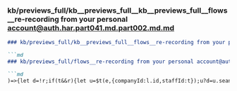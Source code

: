 ### kb/previews_full/kb__previews_full__kb__previews_full__flows__re-recording from your personal account@auth.har.part041.md.part002.md.md

```md
### kb/previews_full/kb__previews_full__flows__re-recording from your personal account@auth.har.part041.md.part002.md

```md
### kb/previews_full/flows__re-recording from your personal account@auth.har.part041.md (part 002)

```md
)=>{let d=!r;if(t&&r){let u=$t(e,{companyId:l.id,staffId:t});u?d=u.seances.som
```

```

```

```
